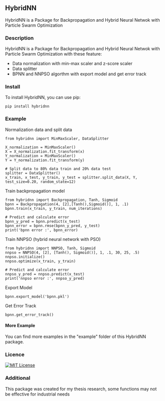 ## HybridNN
HybridNN is a Package for Backpropagation and Hybrid Neural Netwok with Particle Swarm Optimization

### Description
HybridNN is a Package for Backpropagation and Hybrid Neural Netwok with Particle Swarm Optimization with these feature:
- Data normalization with min-max scaler and z-score scaler
- Data splitter
- BPNN and NNPSO algorthm with export model and get error track

### Install
To install HybridNN, you can use pip:
```
pip install hybridnn
```

### Example
Normalization data and split data
```
from hybridnn import MinMaxScaler, DataSplitter 

X_normalization = MinMaxScaler()
X = X_normalization.fit_transform(x)
Y_normalization = MinMaxScaler()
Y = Y_normalization.fit_transform(y)

# Split data to 80% data train and 20% data test
splitter = DataSplitter()
x_train, x_test, y_train, y_test = splitter.split_data(X, Y, test_size=0.20, random_state=12)
```
Train backpropagation model
```
from hybridnn import Backpropagation, Tanh, Sigmoid 
bpnn = Backpropagation(4, [2],[Tanh(),Sigmoid()], 1, .1)
bpnn.train(x_train, y_train, num_iterations)

# Predict and calculate error
bpnn_y_pred = bpnn.predict(x_test)
bpnn_error = bpnn.rmse(bpnn_y_pred, y_test)
print('bpnn error :', bpnn_error)
```
Train NNPSO (hybrid neural network with PSO)
```
from hybridnn import NNPSO, Tanh, Sigmoid
nnpso = NNPSO(4, [2], [Tanh(), Sigmoid()], 1, .1, 30, 25, .5)
nnpso.initialize()
nnpso.optimize(x_train, y_train)

# Predict and calculate error
nnpso_y_pred = nnpso.predict(x_test)
print('nnpso error :', nnpso_y_pred)
```
Export Model
```
bpnn.export_model('bpnn.pkl')
```
Get Error Track
```
bpnn.get_error_track()
```
#### More Example
You can find more examples in the "example" folder of this HybridNN package.

### Licence

[![MIT License](http://img.shields.io/badge/license-MIT-blue.svg?style=flat)](LICENSE)

### Additional
This package was created for my thesis research, some functions may not be effective for industrial needs